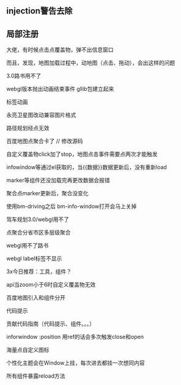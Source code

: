<!--
 * @Description:   
 * @Author: YangJianFei
 * @Date: 2023-03-14 11:14:25
 * @LastEditTime: 2023-11-17 13:59:29
 * @LastEditors: YangJianFei
 * @FilePath: \vue-baidu-map-3x\todo.md
-->
## injection警告去除
## 局部注册

大佬，有时候点击点覆盖物，弹不出信息窗口

而且，发现，地图加载过程中，动地图（点击、拖动），会出这样的问题

3.0路书用不了

webgl版本抛出动画结束事件
gllib包建立起来

标签动画

永亮卫星图改动兼容图片格式

路径规划经点无效

百度地图点聚合卡了 // 修改源码

自定义覆盖物click加了stop，地图点击事件需要点两次才能触发

infowindow等通过el获取的，当{{数据}}数据更新后，没有重新load

marker等组件还没加载完再更改数据会报错

聚合点marker更新后，聚合没变化

使用bm-driving之后 bm-info-window打开会马上关掉

驾车规划3.0/webgl用不了

点聚合分省市区多层级聚合

webgl用不了路书

webgl label标签不显示

3x今日推荐：工具，组件？

api当zoom小于6时自定义覆盖物无效

百度地图引入和组件分开

代码提示

贡献代码指南（代码提示、组件。。。）

inforwindow :position 用ref的话会多次触发close和open

海量点自定义图标

个性化主题会在Window上挂，每次进去都挂一次想同内容

所有组件暴露reload方法